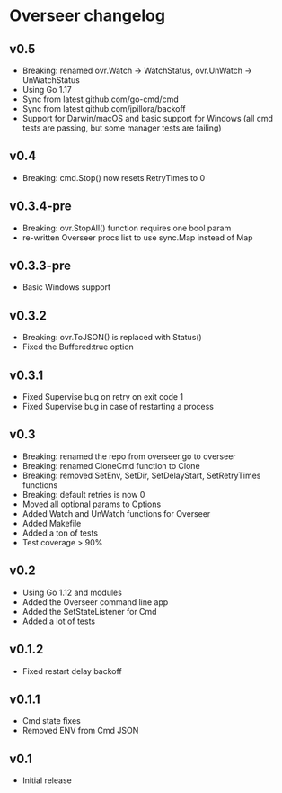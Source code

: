 # Overseer changelog

## v0.5
* Breaking: renamed ovr.Watch -> WatchStatus, ovr.UnWatch -> UnWatchStatus
* Using Go 1.17
* Sync from latest github.com/go-cmd/cmd
* Sync from latest github.com/jpillora/backoff
* Support for Darwin/macOS and basic support for Windows
    (all cmd tests are passing, but some manager tests are failing)

## v0.4
* Breaking: cmd.Stop() now resets RetryTimes to 0

## v0.3.4-pre
* Breaking: ovr.StopAll() function requires one bool param
* re-written Overseer procs list to use sync.Map instead of Map

## v0.3.3-pre
* Basic Windows support

## v0.3.2
* Breaking: ovr.ToJSON() is replaced with Status()
* Fixed the Buffered:true option

## v0.3.1
* Fixed Supervise bug on retry on exit code 1
* Fixed Supervise bug in case of restarting a process

## v0.3
* Breaking: renamed the repo from overseer.go to overseer
* Breaking: renamed CloneCmd function to Clone
* Breaking: removed SetEnv, SetDir, SetDelayStart, SetRetryTimes functions
* Breaking: default retries is now 0
* Moved all optional params to Options
* Added Watch and UnWatch functions for Overseer
* Added Makefile
* Added a ton of tests
* Test coverage > 90%

## v0.2
* Using Go 1.12 and modules
* Added the Overseer command line app
* Added the SetStateListener for Cmd
* Added a lot of tests

## v0.1.2
* Fixed restart delay backoff

## v0.1.1
* Cmd state fixes
* Removed ENV from Cmd JSON

## v0.1
* Initial release
